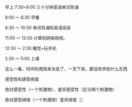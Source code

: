 早上:7:30~8:00 三十分钟英语单词背诵

8:00 ～ 8:30 早餐

8:30 ～ 10:30 单词背诵和英语阅读

11:00 ～ 12:00 计算机网络视频。

12:30 ～ 2:30 睡觉+玩手机

2:30 ～ 5:00 上课

这么一看，时间利用效率太低了，一天下来，都没有学到什么东西

感受性和感受阀值

绝对感受性（一个刺激物），差异感受性（区分两个刺激物）

绝对感受阀值（一个刺激物）差异阀值（）
